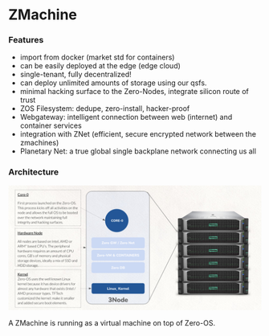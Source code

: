 # ZMachine



### Features

*   import from docker (market std for containers)
*   can be easily deployed at the edge (edge cloud)
*   single-tenant, fully decentralized!
*   can deploy unlimited amounts of storage using our qsfs.
*   minimal hacking surface to the Zero-Nodes, integrate silicon route of trust
*   ZOS Filesystem: dedupe, zero-install, hacker-proof
*   Webgateway: intelligent connection between web (internet) and container services
*   integration with ZNet (efficient, secure encrypted network between the zmachines)
*   Planetary Net: a true global single backplane network connecting us all

### Architecture

![](img/zmachine_zos_.jpg)

A ZMachine is running as a virtual machine on top of Zero-OS.

